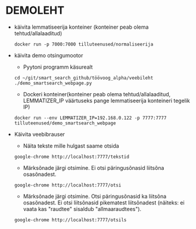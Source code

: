 # DEMOLEHT

* käivita lemmatiseerija konteiner (konteiner peab olema tehtud/allalaaditud)

    ```cmdline
    docker run -p 7000:7000 tilluteenused/normaliseerija
    ```

* käivita demo otsingumootor

  * Pyytoni programm käsurealt

  ```cmdline
  cd ~/git/smart_search_github/töövoog_alpha/veebileht
  ./demo_smartsearch_webpage.py
  ```

  * Dockeri konteiner(konteiner peab olema tehtud/allalaaditud, LEMMATIZER_IP väärtuseks pange lemmatiseerija konteineri tegelik IP)

  ```cmdline
  docker run --env LEMMATIZER_IP=192.168.0.122 -p 7777:7777 tilluteenused/demo_smartsearch_webpage
  ```

* Käivita veebibrauser
  
  * Näita tekste mille hulgast saame otsida

  ```cmdline
  google-chrome http://localhost:7777/tekstid
  ```

  * Märksõnade järgi otsimine. Ei otsi päringusõnasid liitsõna osasõnadest.

  ```cmdline
  google-chrome http://localhost:7777/otsi
  ```
  
  * Märksõnade järgi otsimine. Otsi päringusõnasid ka liitsõna osasõnadest. Ei otsi liitsõnasid pikematest liitsõnadest (näiteks: ei vaata kas "raudtee" sisaldub "allmaaraudtees").

  ```cmdline
  google-chrome http://localhost:7777/otsils


